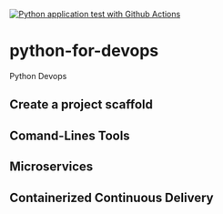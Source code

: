 [![Python application test with Github Actions](https://github.com/kurchenkoyurii/python-for-devops/actions/workflows/main.yml/badge.svg)](https://github.com/kurchenkoyurii/python-for-devops/actions/workflows/main.yml)

# python-for-devops
Python Devops


## Create a project scaffold

## Comand-Lines Tools

## Microservices

## Containerized Continuous Delivery


